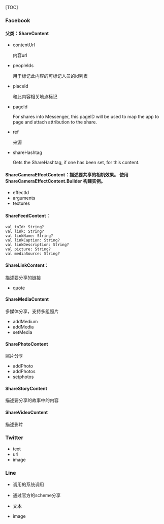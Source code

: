 [TOC]



### Facebook

#### 父类：ShareContent

- contentUrl 

  内容url

- peopleIds

   用于标记此内容的可标记人员的id列表

- placeId

  和此内容相关地点标记

- pageId

  For shares into Messenger, this pageID will be used to map the app to page and attach attribution to the share.

- ref

  来源

- shareHashtag

  Gets the ShareHashtag, if one has been set, for this content.



#### ShareCameraEffectContent：描述要共享的相机效果。 使用 ShareCameraEffectContent.Builder 构建实例。

- effectId
- arguments
- textures



#### ShareFeedContent： 

```
val toId: String?
val link: String?
val linkName: String?
val linkCaption: String?
val linkDescription: String?
val picture: String?
val mediaSource: String?
```



#### ShareLinkContent：

描述要分享的链接

- quote



#### ShareMediaContent

多媒体分享，支持多组照片

- addMedium
- addMedia
- setMedia



#### SharePhotoContent

照片分享

- addPhoto
- addPhotos
- setphotos



#### ShareStoryContent

描述要分享的故事中的内容



#### ShareVideoContent

描述影片





### Twitter

- text
- url
- image



### Line

- 调用的系统调用
- 通过官方的scheme分享



- 文本
- image



